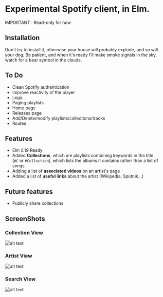 # Experimental Spotify client, in Elm.
IMPORTANT : Read-only for now

## Installation
Don't try to install it, otherwise your house will probably explode, and so will your dog. Be patient, and when it's ready I'll make smoke signals in the sky, watch for a bear symbol in the clouds.

## To Do
- Clean Spotify authentication
- Improve reactivity of the player
- Logo
- Paging playlists
- Home page
- Releases page
- Add/Delete/modify playlists/collections/tracks
- Routes

## Features
- Elm 0.19 Ready
- Added __Collections__, which are playlists containing keywords in the title (`#C` or `#Collection`), which lists the albums it contains rather than a list of songs. 
- Adding a list of __associated videos__ on an artist's page
- Added a list of __useful links__ about the artist (Wikipedia, Sputnik...)

## Future features
- Publicly share collections

## ScreenShots

### Collection View
![alt text](https://ibin.co/4JsvpqQSTBwX.png "Collection View")

### Artist View
![alt text](https://ibin.co/4Jsp7LUnHGqD.png "Artist View")

### Search View
![alt text](https://ibin.co/4JsvFJb16Z5l.png "Search View")
